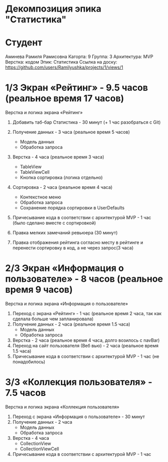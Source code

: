 # Декомпозиция эпика "Статистика"

# Студент

Аминева Рамиля Рамисовна
Кагорта: 9
Группа: 3
Архитектура: MVP
Верстка: кодом
Эпик: Статистика
Ссылка на доску: https://github.com/users/Ramilyushka/projects/1/views/1

# 1/3 Экран «Рейтинг» - 9.5 часов (реальное время 17 часов)

Верстка и логика экрана «Рейтинг»
1. Добавить таб-бар Статистика - 30 минут (+ 1 час разобраться с Git)
2. Получение данных - 3 часа (реальное время 5 часов)
    * Модель данных
    * Обработка запроса
3. Верстка - 4 часа (реальное время 3 часа)
    * TableView
    * TableViewCell
    * Кнопка сортировка (логика отдельно)
4. Сортировка - 2 часа (реальное время 4 часа)
    * Контекстное меню
    * Обработка запроса
    * Сохранение порядка сортировки в  UserDefaults
5. Причесывание кода в соответствии с архитектурой MVP - 1 час (было сделано вместе с сортировкой)

6. Правка мелких замечаний ревьюера (30 минут)
7. Правка отображения рейтинга согласно месту в рейтинге и перенести сортировку в код, а не через запрос(3 часа)

# 2/3 Экран «Информация о пользователе» - 8 часов (реальное время 9 часов)

Верстка и логика экрана «Информация о пользователе»
1. Переход с экрана «Рейтинг» - 1 час  (реальное время 2 часа, так как сделала больше чем запланировала)
2. Получение данных - 2 часа (реальное время 1.5 часа)
    * Модель данных
    * Обработка запроса
3. Верстка - 2 часа (реальное время 4 часа, долго возилось с navBar)
4. Переход на сайт пользователя (Веб вью) - 2 часа (реальное время 1.5 часа)
5. Причесывание кода в соответствии с архитектурой MVP - 1 час (не понадобилось)

# 3/3 «Коллекция пользователя» - 7.5 часов

Верстка и логика экрана «Коллекция пользователя»
1. Переход с экрана «Информация о пользователе» - 30 минут
2. Получение данных - 2 часа
    * Модель данных
    * Обработка запроса
3. Верстка - 4 часа
    * CollectionView
    * CollectionViewCell
4. Причесывание кода в соответствии с архитектурой MVP - 1 час
